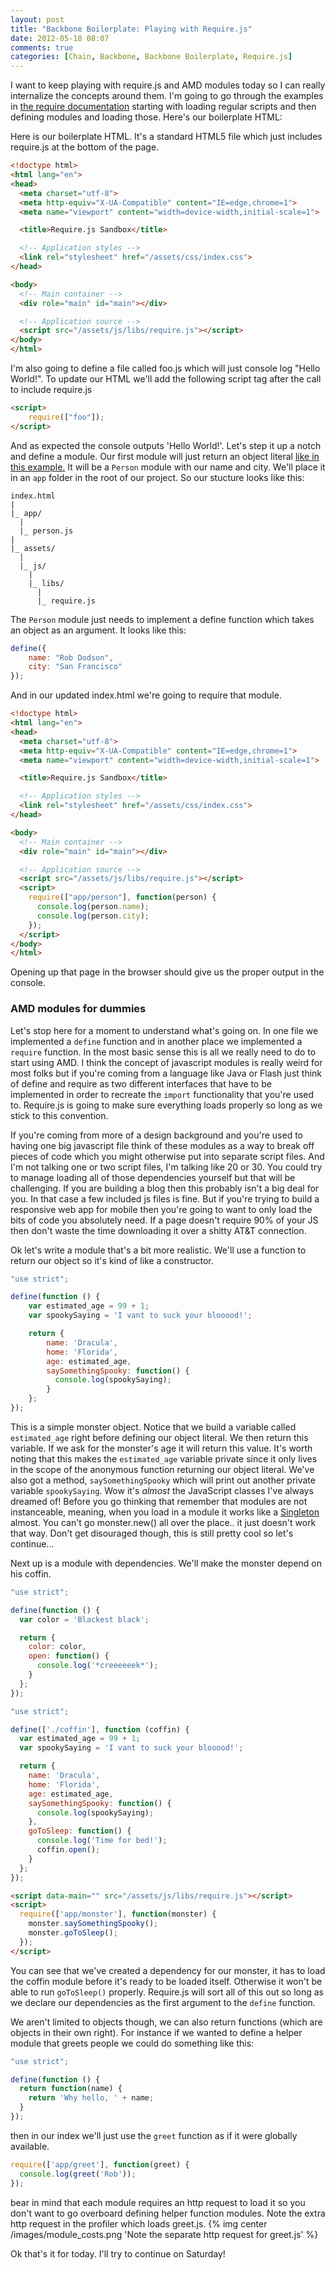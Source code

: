 ```yaml
---
layout: post
title: "Backbone Boilerplate: Playing with Require.js"
date: 2012-05-18 08:07
comments: true
categories: [Chain, Backbone, Backbone Boilerplate, Require.js]
---
```


I want to keep playing with require.js and AMD modules today so I can really internalize the concepts around them. I'm going to go through the examples in [the require documentation](http://requirejs.org/docs/api.html#jsfiles) starting with loading regular scripts and then defining modules and loading those. Here's our boilerplate HTML:

Here is our boilerplate HTML. It's a standard HTML5 file which just includes require.js at the bottom of the page.
``` html
<!doctype html>
<html lang="en">
<head>
  <meta charset="utf-8">
  <meta http-equiv="X-UA-Compatible" content="IE=edge,chrome=1">
  <meta name="viewport" content="width=device-width,initial-scale=1">

  <title>Require.js Sandbox</title>

  <!-- Application styles -->
  <link rel="stylesheet" href="/assets/css/index.css">
</head>

<body>
  <!-- Main container -->
  <div role="main" id="main"></div>

  <!-- Application source -->
  <script src="/assets/js/libs/require.js"></script>
</body>
</html>
```
I'm also going to define a file called foo.js which will just console log "Hello World!". To update our HTML we'll add the following script tag after the call to include require.js

``` html
<script>
    require(["foo"]);
</script>
```

And as expected the console outputs 'Hello World!'. Let's step it up a notch and define a module. Our first module will just return an object literal [like in this example.](http://requirejs.org/docs/api.html#defsimple) It will be a `Person` module with our name and city. We'll place it in an `app` folder in the root of our project. So our stucture looks like this:

```
index.html
|
|_ app/
  |
  |_ person.js
|
|_ assets/
  |
  |_ js/
    |
    |_ libs/
      |
      |_ require.js
```

The `Person` module just needs to implement a define function which takes an object as an argument. It looks like this:
``` js app/person.js
define({
    name: "Rob Dodson",
    city: "San Francisco"
});
```
And in our updated index.html we're going to require that module.

``` html
<!doctype html>
<html lang="en">
<head>
  <meta charset="utf-8">
  <meta http-equiv="X-UA-Compatible" content="IE=edge,chrome=1">
  <meta name="viewport" content="width=device-width,initial-scale=1">

  <title>Require.js Sandbox</title>

  <!-- Application styles -->
  <link rel="stylesheet" href="/assets/css/index.css">
</head>

<body>
  <!-- Main container -->
  <div role="main" id="main"></div>

  <!-- Application source -->
  <script src="/assets/js/libs/require.js"></script>
  <script>
    require(["app/person"], function(person) {
      console.log(person.name);
      console.log(person.city);
    });
  </script>
</body>
</html>
```

Opening up that page in the browser should give us the proper output in the console.

### AMD modules for dummies

Let's stop here for a moment to understand what's going on. In one file we implemented a `define` function and in another place we implemented a `require` function. In the most basic sense this is all we really need to do to start using AMD. I think the concept of javascript modules is really weird for most folks but if you're coming from a language like Java or Flash just think of define and require as two different interfaces that have to be implemented in order to recreate the `import` functionality that you're used to. Require.js is going to make sure everything loads properly so long as we stick to this convention.

If you're coming from more of a design background and you're used to having one big javascript file think of these modules as a way to break off pieces of code which you might otherwise put into separate script files. And I'm not talking one or two script files, I'm talking like 20 or 30. You could try to manage loading all of those dependencies yourself but that will be challenging. If you are building a blog then this probably isn't a big deal for you. In that case a few included js files is fine. But if you're trying to build a responsive web app for mobile then you're going to want to only load the bits of code you absolutely need. If a page doesn't require 90% of your JS then don't waste the time downloading it over a shitty AT&T connection.

Ok let's write a module that's a bit more realistic. We'll use a function to return our object so it's kind of like a constructor.

``` js app/monster.js
"use strict";

define(function () {
    var estimated_age = 99 + 1;
    var spookySaying = 'I vant to suck your blooood!';

    return {
        name: 'Dracula',
        home: 'Florida',
        age: estimated_age,
        saySomethingSpooky: function() {
          console.log(spookySaying);
        }
    };
});
``` 
This is a simple monster object. Notice that we build a variable called `estimated_age` right before defining our object literal. We then return this variable. If we ask for the monster's age it will return this value. It's worth noting that this makes the `estimated_age` variable private since it only lives in the scope of the anonymous function returning our object literal. We've also got a method, `saySomethingSpooky` which will print out another private variable `spookySaying`. Wow it's *almost* the JavaScript classes I've always dreamed of! Before you go thinking that remember that modules are not instanceable, meaning, when you load in a module it works like a [Singleton](http://en.wikipedia.org/wiki/Singleton_pattern) almost. You can't go monster.new() all over the place.. it just doesn't work that way. Don't get disouraged though, this is still pretty cool so let's continue...

Next up is a module with dependencies. We'll make the monster depend on his coffin.

``` js app/coffin.js
"use strict";

define(function () {
  var color = 'Blackest black';

  return {
    color: color,
    open: function() {
      console.log('*creeeeeek*');
    }
  };
});
```

``` js app/monster.js
"use strict";

define(['./coffin'], function (coffin) {
  var estimated_age = 99 + 1;
  var spookySaying = 'I vant to suck your blooood!';

  return {
    name: 'Dracula',
    home: 'Florida',
    age: estimated_age,
    saySomethingSpooky: function() {
      console.log(spookySaying);
    },
    goToSleep: function() {
      console.log('Time for bed!');
      coffin.open();
    }
  };
});
```

``` html index.html
<script data-main="" src="/assets/js/libs/require.js"></script>
<script>
  require(['app/monster'], function(monster) {
    monster.saySomethingSpooky();
    monster.goToSleep();
  });
</script>
```
You can see that we've created a dependency for our monster, it has to load the coffin module before it's ready to be loaded itself. Otherwise it won't be able to run `goToSleep()` properly. Require.js will sort all of this out so long as we declare our dependencies as the first argument to the `define` function.

We aren't limited to objects though, we can also return functions (which are objects in their own right). For instance if we wanted to define a helper module that greets people we could do something like this:
``` js app/greet.js
"use strict";

define(function () {
  return function(name) {
    return 'Why hello, ' + name;
  }
});
```
then in our index we'll just use the `greet` function as if it were globally available.

``` js index.html
require(['app/greet'], function(greet) {
  console.log(greet('Rob'));
});
```    
bear in mind that each module requires an http request to load it so you don't want to go overboard defining helper function modules. Note the extra http request in the profiler which loads greet.js.
{% img center /images/module_costs.png 'Note the separate http request for greet.js' %}

Ok that's it for today. I'll try to continue on Saturday!






